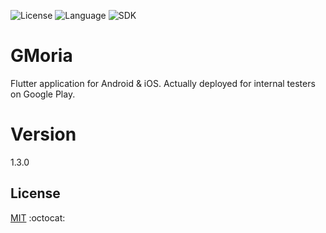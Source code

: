 ![License](https://img.shields.io/badge/license-MIT-green)
![Language](https://img.shields.io/badge/language-dart-blue)
![SDK](https://img.shields.io/badge/sdk-Flutter-2cbdde)

# GMoria
Flutter application for Android & iOS. Actually deployed for internal testers on Google Play.

# Version
1.3.0

## License
[MIT](https://choosealicense.com/licenses/mit/) :octocat:
